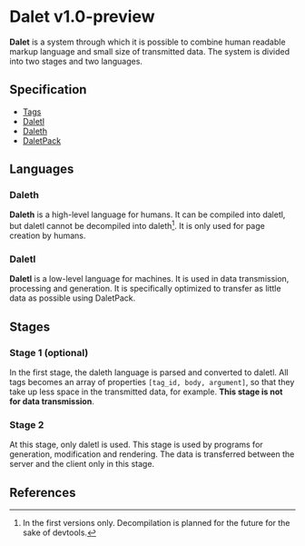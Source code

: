# Dalet v1.0-preview

**Dalet** is a system through which it is possible to combine human readable markup language and small size of transmitted data. The system is divided into two stages and two languages.

## Specification

- [Tags](./tags.md)
- [Daletl](./daletl.md)
- [Daleth](./daleth.md)
- [DaletPack](./daletpack.md)

## Languages

### Daleth

**Daleth** is a high-level language for humans. It can be compiled into daletl, but daletl cannot be decompiled into daleth[^1]. It is only used for page creation by humans.

### Daletl

**Daletl** is a low-level language for machines. It is used in data transmission, processing and generation. It is specifically optimized to transfer as little data as possible using DaletPack.

## Stages

### Stage 1 (optional)

In the first stage, the daleth language is parsed and converted to daletl. All tags becomes an array of properties `[tag_id, body, argument]`, so that they take up less space in the transmitted data, for example. **This stage is not for data transmission**.

### Stage 2

At this stage, only daletl is used. This stage is used by programs for generation, modification and rendering. The data is transferred between the server and the client only in this stage.

## References

[^1]: In the first versions only. Decompilation is planned for the future for the sake of devtools.
